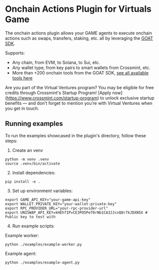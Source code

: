 # Onchain Actions Plugin for Virtuals Game

The onchain actions plugin allows your GAME agents to execute onchain actions such as swaps, transfers, staking, etc. all by leveraging the [GOAT SDK](https://github.com/goat-sdk/goat).

Supports:
- Any chain, from EVM, to Solana, to Sui, etc.
- Any wallet type, from key pairs to smart wallets from Crossmint, etc.
- More than +200 onchain tools from the GOAT SDK, [see all available tools here](https://github.com/goat-sdk/goat/tree/main/python#plugins)

Are you part of the Virtual Ventures program?
You may be eligible for free credits through Crossmint's Startup Program! [Apply now] (https://www.crossmint.com/startup-program) to unlock exclusive startup benefits — and don’t forget to mention you’re with Virtual Ventures when you get in touch.


## Running examples

To run the examples showcased in the plugin's directory, follow these steps:

1. Create an venv
```
python -m venv .venv
source .venv/bin/activate
```

2. Install dependencies:
```
pip install -e .
```

3. Set up environment variables:
```
export GAME_API_KEY="your-game-api-key"
export WALLET_PRIVATE_KEY="your-wallet-private-key"
export RPC_PROVIDER_URL="your-rpc-provider-url"
export UNISWAP_API_KEY=kHEhfIPvCE3PO5PeT0rNb1CA3JJcnQ8r7kJDXN5X # Public key to test with
```

4. Run example scripts:

Example worker:
```
python ./examples/example-worker.py  
```

Example agent:
```
python ./examples/example-agent.py
```
